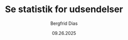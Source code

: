 ﻿---
uid: help-da-mailing-view-statistics-redirect
title: Se statistik for udsendelser
description: Se statistik for udsendelser
author: Bergfrid Dias
date: 09.26.2025
language: da
redirect_url: https://docs.superoffice.com/da/marketing/mailing/learn/view-statistics.html
---
